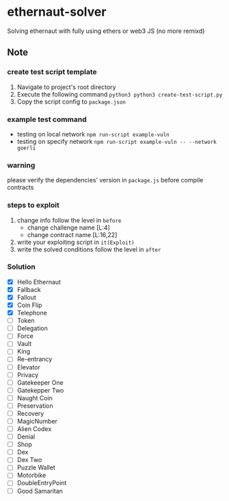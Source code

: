 # ethernaut-solver
Solving ethernaut with fully using ethers or web3 JS (no more remixd)

## Note
### create test script template
1. Navigate to project's root directory 
2. Execute the following command
    `python3 python3 create-test-script.py`
3. Copy the script config to `package.json`
### example test command
- testing on local network
    `npm run-script example-vuln`
- testing on specify network
     `npm run-script example-vuln -- --network goerli`
### warning
please verify the dependencies' version in `package.js` before compile contracts

### steps to exploit
1. change info follow the level in `before`
    - change challenge name [L:4]
    - change contract name [L:16,22]
3. write your exploiting script in `it(Exploit)`
4. write the solved conditions follow the level in `after` 

### Solution 
- [x]  Hello Ethernaut
- [x]  Fallback
- [x]  Fallout
- [x]  Coin Flip
- [x]  Telephone
- [ ]  Token
- [ ]  Delegation
- [ ]  Force
- [ ]  Vault
- [ ]  King
- [ ]  Re-entrancy
- [ ]  Elevator
- [ ]  Privacy
- [ ]  Gatekeeper One
- [ ]  Gatekepper Two
- [ ]  Naught Coin
- [ ]  Preservation
- [ ]  Recovery
- [ ]  MagicNumber
- [ ]  Alien Codex
- [ ]  Denial
- [ ]  Shop
- [ ]  Dex
- [ ]  Dex Two
- [ ]  Puzzle Wallet
- [ ]  Motorbike
- [ ]  DoubleEntryPoint
- [ ]  Good Samaritan
